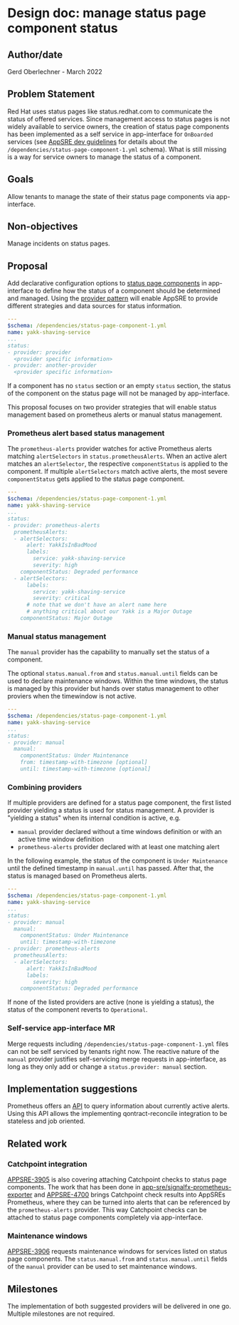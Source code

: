 # Design doc: manage status page component status

## Author/date
Gerd Oberlechner - March 2022

## Problem Statement
Red Hat uses status pages like status.redhat.com to communicate the status of offered services. Since management access to status pages is not widely available to service owners, the creation of status page components has been implemented as a self service in app-interface for `OnBoarded` services (see [AppSRE dev guidelines](https://service.pages.redhat.com/dev-guidelines/docs/appsre/advanced/statuspage/) for details about the `/dependencies/status-page-component-1.yml` schema). What is still missing is a way for service owners to manage the status of a component.

## Goals
Allow tenants to manage the state of their status page components via app-interface.

## Non-objectives
Manage incidents on status pages.

## Proposal
Add declarative configuration options to [status page components](https://github.com/app-sre/qontract-schemas/blob/main/schemas/dependencies/status-page-component-1.yml) in app-interface to define how the status of a component should be determined and managed. Using the [provider pattern](https://gitlab.cee.redhat.com/service/app-interface/-/blob/master/docs/app-interface/qontract-reconcile-patterns.md) will enable AppSRE to provide different strategies and data sources for status information.

```yaml
---
$schema: /dependencies/status-page-component-1.yml
name: yakk-shaving-service
...
status:
- provider: provider
  <provider specific information>
- provider: another-provider
  <provider specific information>
```

If a component has no `status` section or an empty `status` section, the status of the component on the status page will not be managed by app-interface.

This proposal focuses on two provider strategies that will enable status management based on prometheus alerts or manual status management.

### Prometheus alert based status management
The `prometheus-alerts` provider watches for active Prometheus alerts matching `alertSelectors` in `status.prometheusAlerts`. When an active alert matches an `alertSelector`, the respective `componentStatus` is applied to the component. If multiple `alertSelectors` match active alerts, the most severe `componentStatus` gets applied to the status page component.

```yaml
---
$schema: /dependencies/status-page-component-1.yml
name: yakk-shaving-service
...
status:
- provider: prometheus-alerts
  prometheusAlerts:
  - alertSelectors:
      alert: YakkIsInBadMood
      labels:
        service: yakk-shaving-service
        severity: high
    componentStatus: Degraded performance
  - alertSelectors:
      labels:
        service: yakk-shaving-service
        severity: critical
      # note that we don't have an alert name here
      # anything critical about our Yakk is a Major Outage
    componentStatus: Major Outage
```

### Manual status management
The `manual` provider has the capability to manually set the status of a component.

The optional `status.manual.from` and `status.manual.until` fields can be used to declare maintenance windows. Within the time windows, the status is managed by this provider but hands over status management to other proviers when the timewindow is not active.

```yaml
---
$schema: /dependencies/status-page-component-1.yml
name: yakk-shaving-service
...
status:
- provider: manual
  manual:
    componentStatus: Under Maintenance
    from: timestamp-with-timezone [optional]
    until: timestamp-with-timezone [optional]
```

### Combining providers
If multiple providers are defined for a status page component, the first listed provider yielding a status is used for status management. A provider is "yielding a status" when its internal condition is active, e.g.
* `manual` provider declared without a time windows definition or with an active time window definition
* `prometheus-alerts` provider declared with at least one matching alert

In the following example, the status of the component is `Under Maintenance` until the defined timestamp in `manual.until` has passed. After that, the status is managed based on Prometheus alerts.

```yaml
---
$schema: /dependencies/status-page-component-1.yml
name: yakk-shaving-service
...
status:
- provider: manual
  manual:
    componentStatus: Under Maintenance
    until: timestamp-with-timezone
- provider: prometheus-alerts
  prometheusAlerts:
  - alertSelectors:
      alert: YakkIsInBadMood
      labels:
        severity: high
    componentStatus: Degraded performance
```

If none of the listed providers are active (none is yielding a status), the status of the component reverts to `Operational`.

### Self-service app-interface MR
Merge requests including `/dependencies/status-page-component-1.yml` files can not be self serviced by tenants right now. The reactive nature of the `manual` provider justifies self-servicing merge requests in app-interface, as long as they only add or change a `status.provider: manual` section.

## Implementation suggestions
Prometheus offers an [API](https://prometheus.io/docs/prometheus/latest/querying/api/#alerts) to query information about currently active alerts. Using this API allows the implementing qontract-reconcile integration to be stateless and job oriented.

## Related work

### Catchpoint integration
[APPSRE-3905](https://issues.redhat.com/browse/APPSRE-3905) is also covering attaching Catchpoint checks to status page components. The work that has been done in [app-sre/signalfx-prometheus-exporter](https://github.com/app-sre/signalfx-prometheus-exporter) and [APPSRE-4700](https://issues.redhat.com/browse/APPSRE-4700) brings Catchpoint check results into AppSREs Prometheus, where they can be turned into alerts that can be referenced by the `prometheus-alerts` provider. This way Catchpoint checks can be attached to status page components completely via app-interface.

### Maintenance windows
[APPSRE-3906](https://issues.redhat.com/browse/APPSRE-3906) requests maintenance windows for services listed on status page components. The `status.manual.from` and `status.manual.until` fields of the `manual` provider can be used to set maintenance windows.

## Milestones
The implementation of both suggested providers will be delivered in one go. Multiple milestones are not required.
